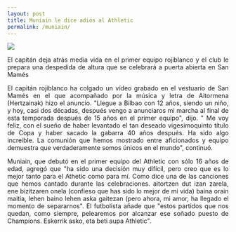 ```yaml
---
layout: post
title: Muniain le dice adiós al Athletic
permalink: /muniain/
---
```


![](https://assets.goal.com/images/v3/blt899727fce1fa758e/GettyImages-2144457077.jpg?auto=webp&format=pjpg&width=3840&quality=60)


<p Align=justify>El capitán deja atrás media vida en el primer equipo rojiblanco y el club le prepara una despedida de altura que se celebrará a puerta abierta en San Mamés</p>

<p Align=justify>El capitán rojiblanco ha colgado un vídeo grabado en el vestuario de San Mamés en el que acompañado por la música y letra de Aitormena (Hertzainak) hizo el anuncio. "Llegue a Bilbao con 12 años, siendo un niño, y hoy, casi dos décadas, después vengo a anunciaros mi marcha al final de esta temporada después de 15 años en el primer equipo", dijo. " Me voy feliz, con el sueño de haber levantado el tan deseado vigesimoquinto título de Copa y haber sacado la gabarra 40 años después. Ha sido algo increíble. La comunión que hemos mostrado entre aficionados y equipo demuestra que verdaderamente somos únicos en el mundo", continuó.</p>

<p Align=justify>Muniain, que debutó en el primer equipo del Athletic con sólo 16 años de edad, agregó que "ha sido una decisión muy difícil, pero creo que es lo mejor tanto para el Athetic como para mí. Como dice una de las canciones que hemos cantado durante las celebraciones. aitortzen dut izan zarela, ene bizitzaren onela (confieso que has sido lo mejor de mi vida) baina orain maitia, lehen baino lehen aska gaitezan (pero ahora, mi amor, ha llegado el momento de separarnos". El futbolista añade que "estos partidos que nos quedan, como siempre, pelearemos por alcanzar ese soñado puesto de Champions. Eskerrik asko, eta beti aupa Athletic".</p>
